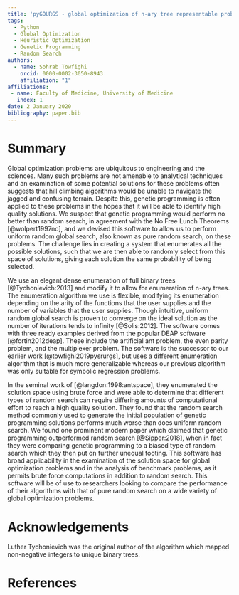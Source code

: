 ```yaml
---
title: 'pyGOURGS - global optimization of n-ary tree representable problems using uniform random global search'
tags:
  - Python
  - Global Optimization
  - Heuristic Optimization
  - Genetic Programming
  - Random Search
authors:
  - name: Sohrab Towfighi
    orcid: 0000-0002-3050-8943
    affiliation: "1"
affiliations:
 - name: Faculty of Medicine, University of Medicine
   index: 1
date: 2 January 2020
bibliography: paper.bib
---
```


# Summary

Global optimization problems are ubiquitous to engineering and the sciences. 
Many such problems are not amenable to analytical techniques and an examination 
of some potential solutions for these problems often suggests that hill climbing 
algorithms would be unable to navigate the jagged and confusing terrain. Despite 
this, genetic programming is often applied to these problems in the hopes that 
it will be able to identify high quality solutions. We suspect that genetic 
programming would perform no better than random search, in agreement with the 
No Free Lunch Theorems [@wolpert1997no], and we devised this software to allow 
us to perform uniform random global search, also known as pure random search, 
on these problems. The challenge lies in creating a system that enumerates all 
the possible solutions, such that we are then able to randomly select from this 
space of solutions, giving each solution the same probability of being selected.

We use an elegant dense enumeration of full binary trees [@Tychonievich:2013] 
and modify it to allow for enumeration of n-ary trees. The enumeration algorithm we 
use is flexible, modifying its enumeration depending on the arity of the 
functions that the user supplies and the number of variables that the user 
supplies. Though intuitive, uniform random global search is proven to 
converge on the ideal solution as the number of iterations tends to infinity 
[@Solis:2012]. The software comes with three ready examples derived from the 
popular DEAP software [@fortin2012deap]. These include the artificial ant 
problem, the even parity problem, and the multiplexer problem. The software 
is the successor to our earlier work [@towfighi2019pysrurgs], but uses a 
different enumeration algorithm that is much more generalizable whereas our 
previous algorithm was only suitable for symbolic regression problems. 

In the seminal work of [@langdon:1998:antspace], they enumerated the 
solution space using brute force and were able to determine that different types
of random search can require differing amounts of computational effort to 
reach a high quality solution. They found that the random search method commonly 
used to generate the initial population of genetic programming solutions performs 
much worse than does uniform random search. We found one prominent modern paper 
which claimed that genetic programming outperformed random search [@Sipper:2018],
when in fact they were comparing genetic programming to a biased type of random 
search which they then put on further unequal footing. This software has broad 
applicability in the examination of the solution space for global optimization 
problems and in the analysis of benchmark problems, as it permits brute force 
computations in addition to random search. This software will be of use to 
researchers looking to compare the performance of their algorithms with that of
pure random search on a wide variety of global optimization problems.

# Acknowledgements

Luther Tychonievich was the original author of the algorithm which mapped 
non-negative integers to unique binary trees. 

# References
